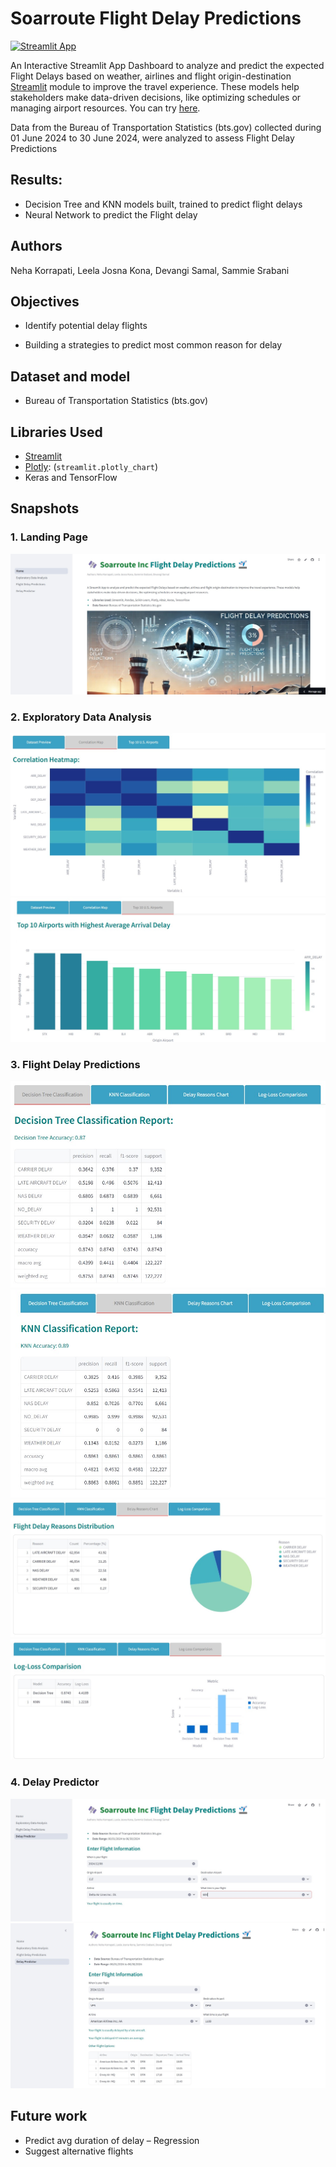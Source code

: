 # Soarroute Flight Delay Predictions
[![Streamlit App](https://static.streamlit.io/badges/streamlit_badge_black_white.svg)](https://soarroute-flightdelay-predictions.streamlit.app/)

An Interactive Streamlit App Dashboard to analyze and predict the expected Flight Delays based on weather, airlines and flight origin-destination [Streamlit](https://www.streamlit.io) module to improve the travel experience. These models help stakeholders make data-driven decisions, like optimizing schedules or managing airport resources.
You can try [here](https://soarroute-flightdelay-predictions.streamlit.app/).

Data from the Bureau of Transportation Statistics (bts.gov) collected during 01 June 2024 to 30 June 2024, were analyzed to assess Flight Delay Predictions


## Results:
* Decision Tree and KNN models built, trained to predict flight delays
* Neural Network to predict the Flight delay

## Authors
Neha Korrapati, Leela Josna Kona, Devangi Samal, Sammie Srabani

## Objectives
* Identify potential delay flights

* Building a strategies to predict most common reason for delay 

## Dataset and model
* Bureau of Transportation Statistics (bts.gov)

## Libraries Used
* [Streamlit](https://www.streamlit.io)
* [Plotly](https://plotly.com/): (`streamlit.plotly_chart`)
* Keras and TensorFlow

## Snapshots
### 1. Landing Page
![Home](https://github.com/jyothsnagrace/soarroute-flightdelay-predictions/blob/main/data/img/home_page.jpg)

### 2. Exploratory Data Analysis
![CH](https://github.com/jyothsnagrace/soarroute-flightdelay-predictions/blob/main/data/img/correlation_heatmap.jpg)
![Top10](https://github.com/jyothsnagrace/soarroute-flightdelay-predictions/blob/main/data/img/top10_us_airports_avg_arr_delay.jpg)

### 3. Flight Delay Predictions
![DT](https://github.com/jyothsnagrace/soarroute-flightdelay-predictions/blob/main/data/img/decision_tree_report.jpg)
![KNN](https://github.com/jyothsnagrace/soarroute-flightdelay-predictions/blob/main/data/img/knn_report.jpg)
![pie](https://github.com/jyothsnagrace/soarroute-flightdelay-predictions/blob/main/data/img/delay_reasons_chart.jpg)
![bar](https://github.com/jyothsnagrace/soarroute-flightdelay-predictions/blob/main/data/img/log_loss_comparision_chart.jpg)

### 4. Delay Predictor
![demo](https://github.com/jyothsnagrace/soarroute-flightdelay-predictions/blob/main/data/img/delay_predictor.jpg)
![demo](https://github.com/jyothsnagrace/soarroute-flightdelay-predictions/blob/main/data/img/delay_predictor_demo.jpg)

## Future work
* Predict avg duration of delay – Regression
* Suggest alternative flights
